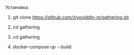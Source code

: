 Установка:
1) git clone https://github.com/ziyoviddin-m/gathering.git

2) cd gathering

3) cd gathering

4) docker-compose up --build
